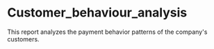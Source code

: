 # Customer_behaviour_analysis
This report analyzes the payment behavior patterns of the company's customers.
